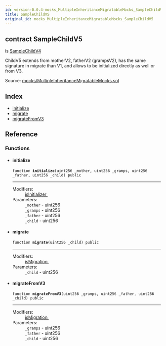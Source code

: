 ```yaml
---
id: version-0.0.4-mocks_MultipleInheritanceMigratableMocks_SampleChildV5
title: SampleChildV5
original_id: mocks_MultipleInheritanceMigratableMocks_SampleChildV5
---
```


<div class="contract-doc"><div class="contract"><h2 class="contract-header"><span class="contract-kind">contract</span> SampleChildV5</h2><p class="base-contracts"><span>is</span> <a href="mocks_MultipleInheritanceMigratableMocks_SampleChildV4.html">SampleChildV4</a></p><p class="description">ChildV5 extends from motherV2, fatherV2 (grampsV2), has the same signature in migrate than V1, and allows to be initialized directly as well or from V3.</p><div class="source">Source: <a href="git+https://github.com/zeppelinos/zos-lib/blob/v0.1.12/contracts/mocks/MultipleInheritanceMigratableMocks.sol" target="_blank">mocks/MultipleInheritanceMigratableMocks.sol</a></div></div><div class="index"><h2>Index</h2><ul><li><a href="mocks_MultipleInheritanceMigratableMocks_SampleChildV5.html#initialize">initialize</a></li><li><a href="mocks_MultipleInheritanceMigratableMocks_SampleChildV5.html#migrate">migrate</a></li><li><a href="mocks_MultipleInheritanceMigratableMocks_SampleChildV5.html#migrateFromV3">migrateFromV3</a></li></ul></div><div class="reference"><h2>Reference</h2><div class="functions"><h3>Functions</h3><ul><li><div class="item function"><span id="initialize" class="anchor-marker"></span><h4 class="name">initialize</h4><div class="body"><code class="signature">function <strong>initialize</strong><span>(uint256 _mother, uint256 _gramps, uint256 _father, uint256 _child) </span><span>public </span></code><hr/><dl><dt><span class="label-modifiers">Modifiers:</span></dt><dd><a href="migrations_Migratable.html#isInitializer">isInitializer </a></dd><dt><span class="label-parameters">Parameters:</span></dt><dd><div><code>_mother</code> - uint256</div><div><code>_gramps</code> - uint256</div><div><code>_father</code> - uint256</div><div><code>_child</code> - uint256</div></dd></dl></div></div></li><li><div class="item function"><span id="migrate" class="anchor-marker"></span><h4 class="name">migrate</h4><div class="body"><code class="signature">function <strong>migrate</strong><span>(uint256 _child) </span><span>public </span></code><hr/><dl><dt><span class="label-modifiers">Modifiers:</span></dt><dd><a href="migrations_Migratable.html#isMigration">isMigration </a></dd><dt><span class="label-parameters">Parameters:</span></dt><dd><div><code>_child</code> - uint256</div></dd></dl></div></div></li><li><div class="item function"><span id="migrateFromV3" class="anchor-marker"></span><h4 class="name">migrateFromV3</h4><div class="body"><code class="signature">function <strong>migrateFromV3</strong><span>(uint256 _gramps, uint256 _father, uint256 _child) </span><span>public </span></code><hr/><dl><dt><span class="label-modifiers">Modifiers:</span></dt><dd><a href="migrations_Migratable.html#isMigration">isMigration </a></dd><dt><span class="label-parameters">Parameters:</span></dt><dd><div><code>_gramps</code> - uint256</div><div><code>_father</code> - uint256</div><div><code>_child</code> - uint256</div></dd></dl></div></div></li></ul></div></div></div>
